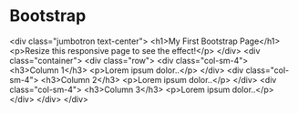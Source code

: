 # Bootstrap
&lt;div class="jumbotron text-center">   &lt;h1>My First Bootstrap Page&lt;/h1>   &lt;p>Resize this responsive page to see the effect!&lt;/p> &lt;/div>  &lt;div class="container">   &lt;div class="row">     &lt;div class="col-sm-4">       &lt;h3>Column 1&lt;/h3>       &lt;p>Lorem ipsum dolor..&lt;/p>     &lt;/div>     &lt;div class="col-sm-4">       &lt;h3>Column 2&lt;/h3>       &lt;p>Lorem ipsum dolor..&lt;/p>     &lt;/div>     &lt;div class="col-sm-4">       &lt;h3>Column 3&lt;/h3>       &lt;p>Lorem ipsum dolor..&lt;/p>     &lt;/div>   &lt;/div> &lt;/div>
